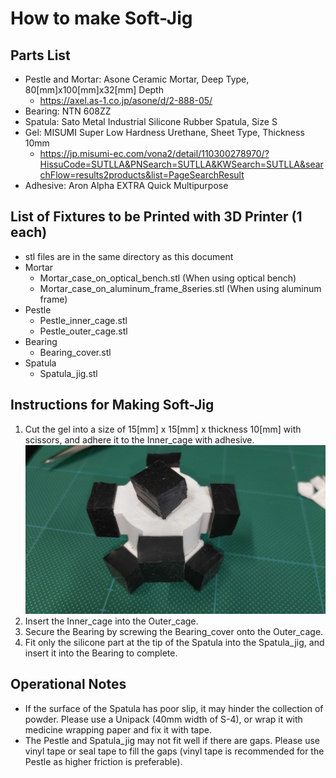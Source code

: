 # How to make Soft-Jig
## Parts List
- Pestle and Mortar: Asone Ceramic Mortar, Deep Type, 80[mm]x100[mm]x32[mm] Depth
  - https://axel.as-1.co.jp/asone/d/2-888-05/
- Bearing: NTN 608ZZ
- Spatula: Sato Metal Industrial Silicone Rubber Spatula, Size S
- Gel: MISUMI Super Low Hardness Urethane, Sheet Type, Thickness 10mm
  - https://jp.misumi-ec.com/vona2/detail/110300278970/?HissuCode=SUTLLA&PNSearch=SUTLLA&KWSearch=SUTLLA&searchFlow=results2products&list=PageSearchResult
- Adhesive: Aron Alpha EXTRA Quick Multipurpose

## List of Fixtures to be Printed with 3D Printer (1 each)
- stl files are in the same directory as this document
- Mortar
  - Mortar_case_on_optical_bench.stl (When using optical bench)
  - Mortar_case_on_aluminum_frame_8series.stl (When using aluminum frame)
- Pestle
  - Pestle_inner_cage.stl
  - Pestle_outer_cage.stl
- Bearing
  - Bearing_cover.stl
- Spatula
  - Spatula_jig.stl

## Instructions for Making Soft-Jig
1. Cut the gel into a size of 15[mm] x 15[mm] x thickness 10[mm] with scissors, and adhere it to the Inner_cage with adhesive.
![Completed form of Inner_Cage of Soft-Jig](img/Inner_cage.JPG)
2. Insert the Inner_cage into the Outer_cage.
3. Secure the Bearing by screwing the Bearing_cover onto the Outer_cage.
4. Fit only the silicone part at the tip of the Spatula into the Spatula_jig, and insert it into the Bearing to complete.


## Operational Notes
- If the surface of the Spatula has poor slip, it may hinder the collection of powder. Please use a Unipack (40mm width of S-4), or wrap it with medicine wrapping paper and fix it with tape.
- The Pestle and Spatula_jig may not fit well if there are gaps. Please use vinyl tape or seal tape to fill the gaps (vinyl tape is recommended for the Pestle as higher friction is preferable).